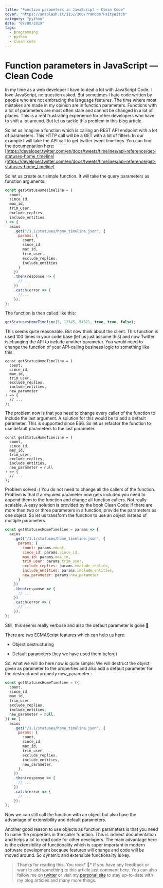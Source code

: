 ```yaml
---
title: "Function parameters in JavaScript — Clean Code"
cover: "https://unsplash.it/1152/300/?random?FaityWitch"
category: "python"
date: "07/08/2019"
tags:
  - programming
  - python
  - clean code
---
```


# Function parameters in JavaScript — Clean Code

In my time as a web developer I have to deal a lot with JavaScript Code. I love JavaScript, no question asked. But sometimes I hate code written by people who are not embracing the language features. The time where most mistakes are made in my opinion are in function parameters. Functions with a lot of parameters are most often stale and cannot be changed in a lot of places. This is a real frustrating experience for other developers who have to shift a lot around. But let us tackle this problem in this blog article.

So let us imagine a function which is calling an REST API endpoint with a lot of parameters. This HTTP call will be a GET with a lot of filters. In our example I will take the API call to get twitter tweet timelines. You can find the documentation here: [https://developer.twitter.com/en/docs/tweets/timelines/api-reference/get-statuses-home_timeline](https://developer.twitter.com/en/docs/tweets/timelines/api-reference/get-statuses-home_timeline)

So let us create our simple function. It will take the query parameters as function arguments:

```js
const getStatusHomeTimeline = (
  count,
  since_id,
  max_id,
  trim_user,
  exclude_replies,
  include_entities
) => {
  axios
    .get("/1.1/statuses/home_timeline.json", {
      params: {
        count,
        since_id,
        max_id,
        trim_user,
        exclude_replies,
        include_entities
      }
    })
    .then(response => {
      // ...
    })
    .catch(error => {
      //...
    });
};
```

The function is then called like this:

```js
getStatusesHomeTimeline(5, 12345, 54321, true, true, false);
```

This seems quite reasonable. But now think about the client. This function is used 100 times in your code base (let us just assume this) and now Twitter is changing the API to include another parameter. You would need to change the function of your API-calling business logic to something like this:

```js{8}
const getStatusHomeTimeline = (
  count,
  since_id,
  max_id,
  trim_user,
  exclude_replies,
  include_entities,
  new_parameter
) => {
  // ...
};
```

The problem now is that you need to change every caller of the function to include the last argument. A solution for this would be to add a default parameter. This is supported since ES6. So let us refactor the function to use default parameters to the last parameter.

```js{8}
const getStatusHomeTimeline = (
  count,
  since_id,
  max_id,
  trim_user,
  exclude_replies,
  include_entities,
  new_parameter = null
) => {
  // ...
};
```

Problem solved :) You do not need to change all the callers of the function. Problem is that if a required parameter now gets included you need to append them to the function and change all function callers. Not really scalable. A easy solution is provided by the book Clean Code: If there are more than two or three parameters in a function, provide the parameters as one object. So let us transform the function to use an object instead of multiple parameters.

```js
const getStatusesHomeTimeline = params => {
  axios
    .get("/1.1/statuses/home_timeline.json", {
      params: {
        count: params.count,
        since_id: params.since_id,
        max_id: params.max_id,
        trim_user: params.trim_user,
        exclude_replies: params.exclude_replies,
        include_entities: params.include_entities,
        new_parameter: params.new_parameter
      }
    })
    .then(response => {
      // ...
    })
    .catch(error => {
      // ...
    });
};
```

Still, this seems really verbose and also the default parameter is gone 🤷

There are two ECMAScript features which can help us here:

- Object destructuring

- Default parameters (hey we have used them before)

So, what we will do here now is quite simple: We will destruct the object given as parameter to the properties and also add a default parameter for the destructured property new_parameter :

```js
const getStatusesHomeTimeline = ({
  count,
  since_id,
  max_id,
  trim_user,
  exclude_replies,
  include_entities,
  new_parameter = null,
}) => {
  axios
    .get("/1.1/statuses/home_timeline.json", {
      params: {
        count,
        since_id,
        max_id,
        trim_user,
        exclude_replies,
        include_entities,
        new_parameter,
      },
    })
    .then(response => {
      // ...
    })
    .catch(error => {
      // ...
    });
};
```

Now we can still call the function with an object but also have the advantage of extensibility and default parameters.

Another good reason to use objects as function parameters is that you need to name the properties in the caller function. This is indirect documentation and helps a lot to read code for other developers. The main advantage here is the extensibility of functionality which is super important in modern software development because features will change and code will be moved around. So dynamic and extensible functionality is key.

> Thanks for reading this. You rock* 🤘*
> If you have any feedback or want to add something to this article just comment here. You can also follow me on [twitter](https://twitter.com/kevinpeters_) or visit my [personal site](https://www.kevinpeters.net/) to stay up-to-date with my blog articles and many more things.
